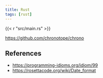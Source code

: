 ```yaml
---
title: Rust
tags: [rust]
---
```


{{< r "src/main.rs" >}}

<https://github.com/chronotope/chrono>

## References

- <https://programming-idioms.org/idiom/99>
- <https://rosettacode.org/wiki/Date_format>
